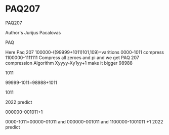 # PAQ207
PAQ207

Author's Jurijus Pacalovas

PAQ


Here Paq 207 100000-((99999+1011)101,109)=varitions 0000-1011 compress 1100000-1111111 Compress all zeroes and pi and we get PAQ 207 compression Algorithm Xyyyy-Xy1yy+1 make it bigger 98988


1011


99999-1011=98988+1011


1011


2022 predict


000000-001011+1
 
0000-1011=00000-01011 and 000000-001011 and 1100000-1001011 +1  2022 predict
